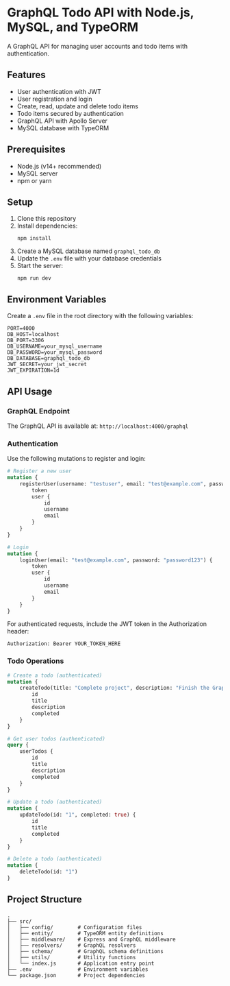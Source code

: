 # GraphQL Todo API with Node.js, MySQL, and TypeORM

A GraphQL API for managing user accounts and todo items with authentication.

## Features

-   User authentication with JWT
-   User registration and login
-   Create, read, update and delete todo items
-   Todo items secured by authentication
-   GraphQL API with Apollo Server
-   MySQL database with TypeORM

## Prerequisites

-   Node.js (v14+ recommended)
-   MySQL server
-   npm or yarn

## Setup

1. Clone this repository
2. Install dependencies:
    ```
    npm install
    ```
3. Create a MySQL database named `graphql_todo_db`
4. Update the `.env` file with your database credentials
5. Start the server:
    ```
    npm run dev
    ```

## Environment Variables

Create a `.env` file in the root directory with the following variables:

```
PORT=4000
DB_HOST=localhost
DB_PORT=3306
DB_USERNAME=your_mysql_username
DB_PASSWORD=your_mysql_password
DB_DATABASE=graphql_todo_db
JWT_SECRET=your_jwt_secret
JWT_EXPIRATION=1d
```

## API Usage

### GraphQL Endpoint

The GraphQL API is available at: `http://localhost:4000/graphql`

### Authentication

Use the following mutations to register and login:

```graphql
# Register a new user
mutation {
    registerUser(username: "testuser", email: "test@example.com", password: "password123") {
        token
        user {
            id
            username
            email
        }
    }
}

# Login
mutation {
    loginUser(email: "test@example.com", password: "password123") {
        token
        user {
            id
            username
            email
        }
    }
}
```

For authenticated requests, include the JWT token in the Authorization header:

```
Authorization: Bearer YOUR_TOKEN_HERE
```

### Todo Operations

```graphql
# Create a todo (authenticated)
mutation {
    createTodo(title: "Complete project", description: "Finish the GraphQL API project") {
        id
        title
        description
        completed
    }
}

# Get user todos (authenticated)
query {
    userTodos {
        id
        title
        description
        completed
    }
}

# Update a todo (authenticated)
mutation {
    updateTodo(id: "1", completed: true) {
        id
        title
        completed
    }
}

# Delete a todo (authenticated)
mutation {
    deleteTodo(id: "1")
}
```

## Project Structure

```
.
├── src/
│   ├── config/        # Configuration files
│   ├── entity/        # TypeORM entity definitions
│   ├── middleware/    # Express and GraphQL middleware
│   ├── resolvers/     # GraphQL resolvers
│   ├── schema/        # GraphQL schema definitions
│   ├── utils/         # Utility functions
│   └── index.js       # Application entry point
├── .env               # Environment variables
└── package.json       # Project dependencies
```
